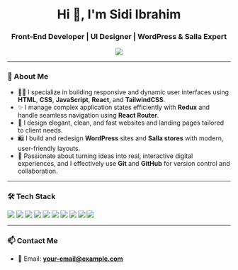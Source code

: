 <h1 align="center">Hi 👋, I'm Sidi Ibrahim</h1>
<h3 align="center">Front-End Developer | UI Designer | WordPress & Salla Expert</h3>

<p align="center">
  <img src="https://readme-typing-svg.herokuapp.com/?lines=Creative+Web+Designer;Front-End+Developer;React+and+Tailwind+Expert&center=true&width=380&height=45">
</p>

---

### 🧠 About Me

- 👨‍💻 I specialize in building responsive and dynamic user interfaces using **HTML**, **CSS**, **JavaScript**, **React**, and **TailwindCSS**.
- ✨ I manage complex application states efficiently with **Redux** and handle seamless navigation using **React Router**.
- 🎨 I design elegant, clean, and fast websites and landing pages tailored to client needs.
- 🛍️ I build and redesign **WordPress** sites and **Salla stores** with modern, user-friendly layouts.
- 🚀 Passionate about turning ideas into real, interactive digital experiences, and I effectively use **Git** and **GitHub** for version control and collaboration.

---

### 🛠️ Tech Stack

<p align="left">
  <img src="https://img.shields.io/badge/HTML5-E34F26?style=flat-square&logo=html5&logoColor=white"/>
  <img src="https://img.shields.io/badge/CSS3-1572B6?style=flat-square&logo=css3&logoColor=white"/>
  <img src="https://img.shields.io/badge/JavaScript-F7DF1E?style=flat-square&logo=javascript&logoColor=black"/>
  <img src="https://img.shields.io/badge/React-20232A?style=flat-square&logo=react&logoColor=61DAFB"/>
  <img src="https://img.shields.io/badge/Redux-764ABC?style=flat-square&logo=redux&logoColor=white"/>
  <img src="https://img.shields.io/badge/React_Router-CA4245?style=flat-square&logo=react-router&logoColor=white"/>
  <img src="https://img.shields.io/badge/TailwindCSS-38B2AC?style=flat-square&logo=tailwind-css&logoColor=white"/>
  <img src="https://img.shields.io/badge/Git-F05032?style=flat-square&logo=git&logoColor=white"/>
  <img src="https://img.shields.io/badge/GitHub-181717?style=flat-square&logo=github&logoColor=white"/>
  <img src="https://img.shields.io/badge/WordPress-21759B?style=flat-square&logo=wordpress&logoColor=white"/>
</p>

---

### 📫 Contact Me

- 📧 Email: **your-email@example.com**
